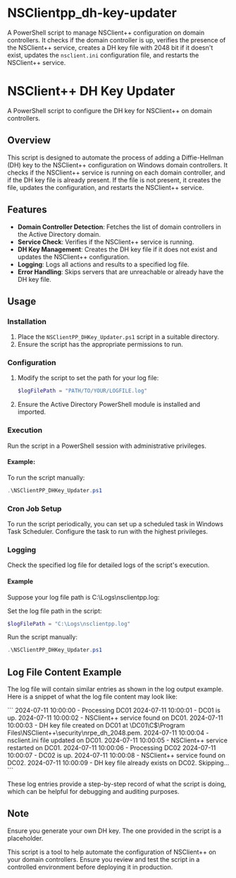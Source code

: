 # NSClientpp_dh-key-updater
A PowerShell script to manage NSClient++ configuration on domain controllers. It checks if the domain controller is up, verifies the presence of the NSClient++ service, creates a DH key file with 2048 bit if it doesn't exist, updates the `nsclient.ini` configuration file, and restarts the NSClient++ service.

# NSClient++ DH Key Updater

A PowerShell script to configure the DH key for NSClient++ on domain controllers.

## Overview

This script is designed to automate the process of adding a Diffie-Hellman (DH) key to the NSClient++ configuration on Windows domain controllers. It checks if the NSClient++ service is running on each domain controller, and if the DH key file is already present. If the file is not present, it creates the file, updates the configuration, and restarts the NSClient++ service.

## Features

- **Domain Controller Detection**: Fetches the list of domain controllers in the Active Directory domain.
- **Service Check**: Verifies if the NSClient++ service is running.
- **DH Key Management**: Creates the DH key file if it does not exist and updates the NSClient++ configuration.
- **Logging**: Logs all actions and results to a specified log file.
- **Error Handling**: Skips servers that are unreachable or already have the DH key file.

## Usage

### Installation

1. Place the `NSClientPP_DHKey_Updater.ps1` script in a suitable directory.
2. Ensure the script has the appropriate permissions to run.

### Configuration

1. Modify the script to set the path for your log file:
   ```powershell
   $logFilePath = "PATH/TO/YOUR/LOGFILE.log"
   ```
2. Ensure the Active Directory PowerShell module is installed and imported.

### Execution

Run the script in a PowerShell session with administrative privileges.

#### Example:

To run the script manually:

  ```powershell
  .\NSClientPP_DHKey_Updater.ps1
  ```

### Cron Job Setup

To run the script periodically, you can set up a scheduled task in Windows Task Scheduler. Configure the task to run with the highest privileges.

### Logging

Check the specified log file for detailed logs of the script's execution.

#### Example

Suppose your log file path is C:\Logs\nsclientpp.log:

Set the log file path in the script:

```powershell
$logFilePath = "C:\Logs\nsclientpp.log"
```

Run the script manually:

```powershell
.\NSClientPP_DHKey_Updater.ps1
```

## Log File Content Example

The log file will contain similar entries as shown in the log output example. Here is a snippet of what the log file content may look like:

\`\`\`
2024-07-11 10:00:00 - Processing DC01
2024-07-11 10:00:01 - DC01 is up.
2024-07-11 10:00:02 - NSClient++ service found on DC01.
2024-07-11 10:00:03 - DH key file created on DC01 at \\DC01\C$\Program Files\NSClient++\security\nrpe_dh_2048.pem.
2024-07-11 10:00:04 - nsclient.ini file updated on DC01.
2024-07-11 10:00:05 - NSClient++ service restarted on DC01.
2024-07-11 10:00:06 - Processing DC02
2024-07-11 10:00:07 - DC02 is up.
2024-07-11 10:00:08 - NSClient++ service found on DC02.
2024-07-11 10:00:09 - DH key file already exists on DC02. Skipping...
\`\`\`

These log entries provide a step-by-step record of what the script is doing, which can be helpful for debugging and auditing purposes.


## Note
Ensure you generate your own DH key. The one provided in the script is a placeholder.

This script is a tool to help automate the configuration of NSClient++ on your domain controllers. Ensure you review and test the script in a controlled environment before deploying it in production.
